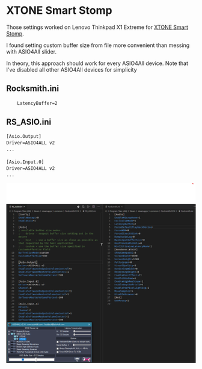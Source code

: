 # XTONE Smart Stomp

Those settings worked on Lenovo Thinkpad X1 Extreme for [XTONE Smart Stomp](https://www.xsonic.cc/XTONE).

I found setting custom buffer size from file more convenient than messing with ASIO4All slider.

In theory, this approach should work for every ASIO4All device. Note that I've disabled all other ASIO4All devices for simplicity

## Rocksmith.ini

```txt
    LatencyBuffer=2
```

## RS_ASIO.ini

```txt
[Asio.Output]
Driver=ASIO4ALL v2
...

[Asio.Input.0]
Driver=ASIO4ALL v2
...
```

![settings](xtone_smartstomp.png "xtone smartstomp")
